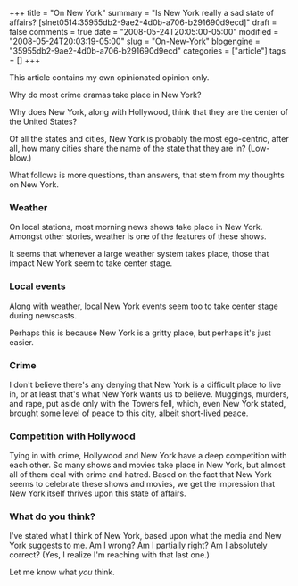 +++
title = "On New York"
summary = "Is New York really a sad state of affairs? [slnet0514:35955db2-9ae2-4d0b-a706-b291690d9ecd]"
draft = false
comments = true
date = "2008-05-24T20:05:00-05:00"
modified = "2008-05-24T20:03:19-05:00"
slug = "On-New-York"
blogengine = "35955db2-9ae2-4d0b-a706-b291690d9ecd"
categories = ["article"]
tags = []
+++

<div class="note">
<p>
This article contains my own opinionated opinion only. 
</p>
</div>
<p>
Why do most crime dramas take place in New York? 
</p>
<p>
Why does New York, along with Hollywood, think that they are the center of the United States? 
</p>
<p>
Of all the states and cities, New York is probably the most ego-centric, after all, how many cities share the name of the state that they are in? (Low-blow.) 
</p>
<p>
What follows is more questions, than answers, that stem from my thoughts on New York. 
</p>
<h3>Weather</h3>
<p>
On local stations, most morning news shows take place in New York. Amongst other stories, weather is one of the features of these shows. 
</p>
<p>
It seems that whenever a large weather system takes place, those that impact New York seem to take center stage. 
</p>
<h3>Local events</h3>
<p>
Along with weather, local New York events seem too to take center stage during newscasts. 
</p>
<p>
Perhaps this is because New York is a gritty place, but perhaps it&#39;s just easier. 
</p>
<h3>Crime&nbsp;</h3>
<p>
I don&#39;t believe there&#39;s any denying that New York is a difficult place to live in, or at least that&#39;s what New York wants us to believe. Muggings, murders, and rape, put aside only with the Towers fell, which, even New York stated, brought some level of peace to this city, albeit short-lived peace. 
</p>
<h3>Competition with Hollywood</h3>
<p>
Tying in with crime,&nbsp;Hollywood and New York have a deep competition with each other. So many shows and movies take place in New York, but almost all of them deal with crime and hatred. Based&nbsp;on the fact that New York seems to celebrate these shows and movies,&nbsp;we get the impression that New York itself thrives upon this state of affairs. 
</p>
<h3>What do you think?</h3>
<p>
I&#39;ve stated what I think of New York, based upon what the media and New York suggests to me. Am I wrong? Am I partially right? Am I absolutely correct? (Yes, I realize I&#39;m reaching with that last one.) 
</p>
<p>
Let me know what <em>you</em> think. 
</p>

